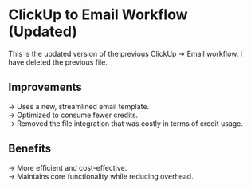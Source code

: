# ClickUp to Email Workflow (Updated)

This is the updated version of the previous ClickUp → Email workflow. I have deleted the previous file.

## Improvements

-> Uses a new, streamlined email template. <br>
-> Optimized to consume fewer credits. <br>
-> Removed the file integration that was costly in terms of credit usage. <br>

## Benefits

-> More efficient and cost-effective. <br>
-> Maintains core functionality while reducing overhead. <br>


